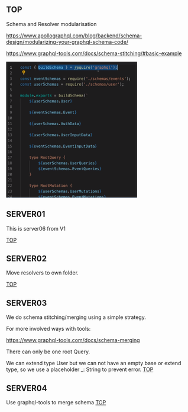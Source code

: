## TOP

Schema and Resolver modularisation

https://www.apollographql.com/blog/backend/schema-design/modularizing-your-graphql-schema-code/

https://www.graphql-tools.com/docs/schema-stitching/#basic-example

![gql](_images/merge-schema.png)

## SERVER01

This is server06 from V1

[TOP](#TOP)

## SERVER02

Move resolvers to own folder.

[TOP](#TOP)

## SERVER03

We do schema stitching/merging using a simple strategy.

For more involved ways with tools:

https://www.graphql-tools.com/docs/schema-merging

There can only be one root Query.

We can extend type User but we can not have an empty base or extend type, so we use a placeholder \_: String to prevent error.
[TOP](#TOP)

## SERVER04

Use graphql-tools to merge schema
[TOP](#TOP)
